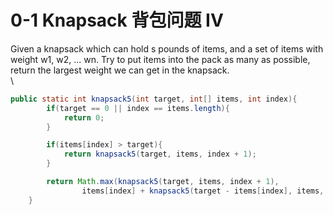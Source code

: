 # 0-1 Knapsack 背包问题 IV

Given a knapsack which can hold s pounds of items, and a set of items with weight w1, w2, ... wn. Try to put items into the pack as many as possible, return the largest weight we can get in the knapsack.\
\


```java
public static int knapsack5(int target, int[] items, int index){
		if(target == 0 || index == items.length){
			return 0;
		}

		if(items[index] > target){
			return knapsack5(target, items, index + 1);
		}

		return Math.max(knapsack5(target, items, index + 1),
				items[index] + knapsack5(target - items[index], items, index + 1));
	}
```
